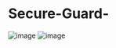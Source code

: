 # Secure-Guard-
![image](https://github.com/AnIntellectualBeing/Secure-Guard-/assets/111394690/357aab9b-87bc-420f-a5b2-7295dca08591)
![image](https://github.com/AnIntellectualBeing/Secure-Guard-/assets/111394690/ae7a9b18-ddfc-4fcb-ba2d-86363b43b658)
